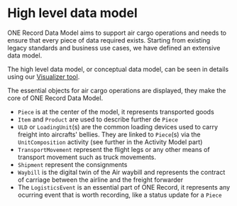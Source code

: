# High level data model

ONE Record Data Model aims to support air cargo operations and needs to ensure that every piece of data required exists. Starting from existing legacy standards and business use cases, we have defined an extensive data model. 

The high level data model, or conceptual data model, can be seen in details using our [Visualizer tool](https://iata-cargo.github.io/ontology_visualizer/databases/cargo_core).

The essential objects for air cargo operations are displayed, they make the core of ONE Record Data Model.

- `Piece` is at the center of the model, it represents transported goods
- `Item` and `Product` are used to describe further de `Piece`
- `ULD` or `LoadingUnit`(s) are the common loading devices used to carry freight into aircrafts' bellies. They are linked to `Piece`(s) via the `UnitComposition` activity (see further in the Activity Model part)
- `TransportMovement` represent the flight legs or any other means of transport movement such as truck movements.
- `Shipment` represent the consignments
- `Waybill` is the digital twin of the Air waybill and represents the contract of carriage between the airline and the freight forwarder
- The `LogisticsEvent` is an essential part of ONE Record, it represents any ocurring event that is worth recording, like a status update for a `Piece`
